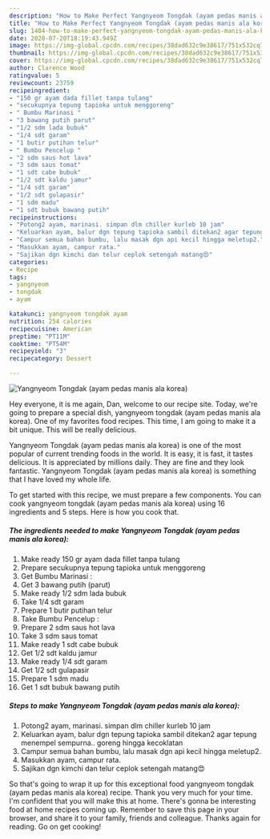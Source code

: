 ```yaml
---
description: "How to Make Perfect Yangnyeom Tongdak (ayam pedas manis ala korea)"
title: "How to Make Perfect Yangnyeom Tongdak (ayam pedas manis ala korea)"
slug: 1404-how-to-make-perfect-yangnyeom-tongdak-ayam-pedas-manis-ala-korea
date: 2020-07-20T18:19:43.949Z
image: https://img-global.cpcdn.com/recipes/38dad632c9e38617/751x532cq70/yangnyeom-tongdak-ayam-pedas-manis-ala-korea-foto-resep-utama.jpg
thumbnail: https://img-global.cpcdn.com/recipes/38dad632c9e38617/751x532cq70/yangnyeom-tongdak-ayam-pedas-manis-ala-korea-foto-resep-utama.jpg
cover: https://img-global.cpcdn.com/recipes/38dad632c9e38617/751x532cq70/yangnyeom-tongdak-ayam-pedas-manis-ala-korea-foto-resep-utama.jpg
author: Clarence Wood
ratingvalue: 5
reviewcount: 23759
recipeingredient:
- "150 gr ayam dada fillet tanpa tulang"
- "secukupnya tepung tapioka untuk menggoreng"
- " Bumbu Marinasi "
- "3 bawang putih parut"
- "1/2 sdm lada bubuk"
- "1/4 sdt garam"
- "1 butir putihan telur"
- " Bumbu Pencelup "
- "2 sdm saus hot lava"
- "3 sdm saus tomat"
- "1 sdt cabe bubuk"
- "1/2 sdt kaldu jamur"
- "1/4 sdt garam"
- "1/2 sdt gulapasir"
- "1 sdm madu"
- "1 sdt bubuk bawang putih"
recipeinstructions:
- "Potong2 ayam, marinasi. simpan dlm chiller kurleb 10 jam"
- "Keluarkan ayam, balur dgn tepung tapioka sambil ditekan2 agar tepung menempel sempurna.. goreng hingga kecoklatan"
- "Campur semua bahan bumbu, lalu masak dgn api kecil hingga meletup2."
- "Masukkan ayam, campur rata."
- "Sajikan dgn kimchi dan telur ceplok setengah matang😍"
categories:
- Recipe
tags:
- yangnyeom
- tongdak
- ayam

katakunci: yangnyeom tongdak ayam 
nutrition: 254 calories
recipecuisine: American
preptime: "PT11M"
cooktime: "PT54M"
recipeyield: "3"
recipecategory: Dessert

---
```



![Yangnyeom Tongdak (ayam pedas manis ala korea)](https://img-global.cpcdn.com/recipes/38dad632c9e38617/751x532cq70/yangnyeom-tongdak-ayam-pedas-manis-ala-korea-foto-resep-utama.jpg)

Hey everyone, it is me again, Dan, welcome to our recipe site. Today, we're going to prepare a special dish, yangnyeom tongdak (ayam pedas manis ala korea). One of my favorites food recipes. This time, I am going to make it a bit unique. This will be really delicious.



Yangnyeom Tongdak (ayam pedas manis ala korea) is one of the most popular of current trending foods in the world. It is easy, it is fast, it tastes delicious. It is appreciated by millions daily. They are fine and they look fantastic. Yangnyeom Tongdak (ayam pedas manis ala korea) is something that I have loved my whole life.


To get started with this recipe, we must prepare a few components. You can cook yangnyeom tongdak (ayam pedas manis ala korea) using 16 ingredients and 5 steps. Here is how you cook that.

<!--inarticleads1-->

##### The ingredients needed to make Yangnyeom Tongdak (ayam pedas manis ala korea):

1. Make ready 150 gr ayam dada fillet tanpa tulang
1. Prepare secukupnya tepung tapioka untuk menggoreng
1. Get  Bumbu Marinasi :
1. Get 3 bawang putih (parut)
1. Make ready 1/2 sdm lada bubuk
1. Take 1/4 sdt garam
1. Prepare 1 butir putihan telur
1. Take  Bumbu Pencelup :
1. Prepare 2 sdm saus hot lava
1. Take 3 sdm saus tomat
1. Make ready 1 sdt cabe bubuk
1. Get 1/2 sdt kaldu jamur
1. Make ready 1/4 sdt garam
1. Get 1/2 sdt gulapasir
1. Prepare 1 sdm madu
1. Get 1 sdt bubuk bawang putih




<!--inarticleads2-->

##### Steps to make Yangnyeom Tongdak (ayam pedas manis ala korea):

1. Potong2 ayam, marinasi. simpan dlm chiller kurleb 10 jam
1. Keluarkan ayam, balur dgn tepung tapioka sambil ditekan2 agar tepung menempel sempurna.. goreng hingga kecoklatan
1. Campur semua bahan bumbu, lalu masak dgn api kecil hingga meletup2.
1. Masukkan ayam, campur rata.
1. Sajikan dgn kimchi dan telur ceplok setengah matang😍




So that's going to wrap it up for this exceptional food yangnyeom tongdak (ayam pedas manis ala korea) recipe. Thank you very much for your time. I'm confident that you will make this at home. There's gonna be interesting food at home recipes coming up. Remember to save this page in your browser, and share it to your family, friends and colleague. Thanks again for reading. Go on get cooking!
